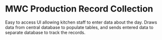 # MWC Production Record Collection

Easy to access UI allowing kitchen staff to enter data about the day. Draws data from central database to populate tables, and sends entered data to separate database to track the records. 

